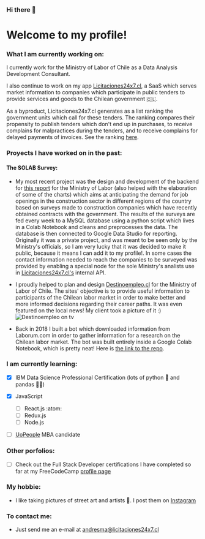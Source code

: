 ### Hi there 👋

<!--
**andresmascl/andresmascl** is a ✨ _special_ ✨ repository because its `README.md` (this file) appears on your GitHub profile.

Here are some ideas to get you started:

- 🔭 I’m currently working on ...
- 🌱 I’m currently learning ...
- 👯 I’m looking to collaborate on ...
- 🤔 I’m looking for help with ...
- 💬 Ask me about ...
- 📫 How to reach me: ...
- 😄 Pronouns: ...
- ⚡ Fun fact: ...
-->

# Welcome to my profile!




### What I am currently working on:

I currently work for the Ministry of Labor of Chile as a Data Analysis Development Consultant.

I also continue to work on my app [Licitaciones24x7.cl](https://licitaciones24x7.cl), a SaaS which serves market information to companies which participate in public tenders to provide services and goods to the Chilean government :chile:.

As a byproduct, Licitaciones24x7.cl generates as a list ranking the government units which call for these tenders.  The ranking compares their propensity to publish tenders which don't end up in purchases, to receive complains for malpractices during the tenders, and to receive complains for delayed payments of invoices.  See the ranking [here](https://info.licitaciones24x7.cl/demandantes-del-estado).




### Proyects I have worked on in the past:
#### The SOLAB Survey:
- My most recent project was the design and development of the backend for [this report](https://datastudio.google.com/reporting/eafa83fa-3faf-4955-a9bf-fb4fc38095c7) for the Ministry of Labor (also helped with the elaboration of some of the charts) which aims at anticipating the demand for job openings in the construction sector in different regions of the country based on surveys made to construction companies which have recently obtained contracts with the government.  The results of the surveys are fed every week to a MySQL database using a python script which lives in a Colab Notebook and cleans and preprocesses the data.  The database is then connected to Google Data Studio for reporting.  Originally it was a private project, and was meant to be seen only by the Ministry's officials, so I am very lucky that it was decided to make it public, because it means I can add it to my profile!.  In some cases the contact information needed to reach the companies to be surveyed was provided by enabling a special node for the sole Ministry's analists use in [Licitaciones24x7.cl's](https://licitaciones24x7.cl) internal API.

- I proudly helped to plan and design [Destinoempleo.cl](https://destinoempleo.cl) for the Ministry of Labor of Chile.  The sites' objective is to provide useful information to participants of the Chilean labor market in order to make better and more informed decisions regarding their career paths.  It was even featured on the local news! My client took a picture of it :) ![Destinoempleo on tv](https://i.imgur.com/KEptQrp.jpg)



- Back in 2018 I built a bot which downloaded information from Laborum.com in order to gather information for a research on the Chilean labor market.  The bot was built entirely inside a Google Colab Notebook, which is pretty neat!  Here is [the link to the repo](https://github.com/andresmascl/LaborumSpyder).

### I am currently learning:
- [x] IBM Data Science Professional Certification (lots of python :snake: and pandas :panda_face::panda_face:)
- [x] JavaScript
    - [ ] React.js :atom:
    - [ ] Redux.js
    - [ ] Node.js
- [ ] [UoPeople](https://uopeople.edu) MBA candidate



### Other porfolios:
- [ ] Check out the Full Stack Developer certifications I have completed so far at my FreeCodeCamp [profile page](https://www.freecodecamp.org/andresma)



### My hobbie:
- I like taking pictures of street art and artists :camera_flash:.  I post them on [Instagram](https://www.instagram.com/fotocondriacoterminal/) 



### To contact me:
- Just send me an e-mail at andresma@licitaciones24x7.cl

